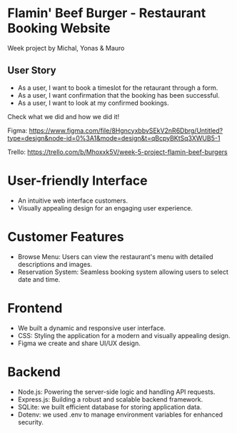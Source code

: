 # Flamin' Beef Burger - Restaurant Booking Website
Week project by Michal, Yonas & Mauro
## User Story
- As a user, I want to book a timeslot for the retaurant through a form.
- As a user, I want confirmation that the booking has been successful.
- As a user, I want to look at my confirmed bookings.

Check what we did and how we did it!

Figma:
https://www.figma.com/file/8HgncyxbbvSEkV2nR6Dbrg/Untitled?type=design&node-id=0%3A1&mode=design&t=qBcpyBKtSq3XWUB5-1

Trello:
https://trello.com/b/Mhoxxk5V/week-5-project-flamin-beef-burgers

# User-friendly Interface
- An intuitive web interface customers.
- Visually appealing design for an engaging user experience.

# Customer Features
- Browse Menu: Users can view the restaurant's menu with detailed descriptions and images.
- Reservation System: Seamless booking system allowing users to select date and time.

# Frontend
- We built a dynamic and responsive user interface.
- CSS: Styling the application for a modern and visually appealing design.
- Figma we create and share UI/UX design.

# Backend
- Node.js: Powering the server-side logic and handling API requests.
- Express.js: Building a robust and scalable backend framework.
- SQLite: we built efficient database for storing application data.
- Dotenv: we used .env to manage environment variables for enhanced security.
